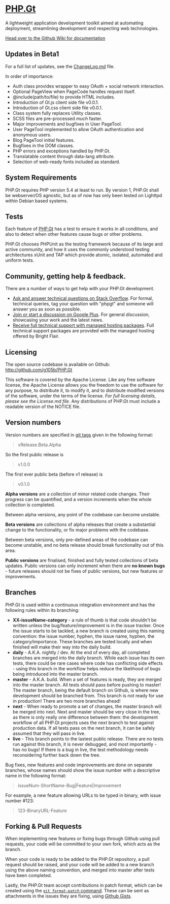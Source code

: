 [PHP.Gt](http://php.gt)
=======================
A lightweight application development toolkit aimed at automating deployment, streamlining development and respecting web technologies.

[Head over to the Github Wiki for documentation](https://github.com/g105b/PHP.Gt/wiki)

Updates in Beta1
----------------
For a full list of updates, see the [ChangeLog.md](ChangeLog.md) file.

In order of importance: 

* Auth class provides wrapper to easy OAuth + social network interaction.
* Optional PageView when PageCode handles request itself.
* @include(path/to/file) to provide HTML includes.
* Introduction of Gt.js client side file v0.0.1.
* Introduction of Gt.css client side file v0.0.1.
* Class system fully replaces Utility classes.
* SCSS files are pre-processed *much* faster.
* Major improvements and bugfixes in User PageTool.
* User PageTool implemented to allow OAuth authentication and anonymous users.
* Blog PageTool initial features.
* Bugfixes in the DOM classes.
* PHP errors and exceptions handled by PHP.Gt.
* Translatable content through data-lang attribute.
* Selection of web-ready fonts included as standard.

System Requirements
-------------------
PHP.Gt requires PHP version 5.4 at least to run. By version 1, PHP.Gt shall be webserver/OS agnostic, but as of now has only been tested on Lighttpd within Debian based systems.

Tests
-----
Each feature of [PHP.Gt](http://github.com/g105b/PHP.Gt) has a test to ensure it works in all conditions, and also to detect when other features cause bugs or other problems.

PHP.Gt chooses PHPUnit as the testing framework because of its large and active community, and how it uses the commonly understood testing architectures xUnit and TAP which provide atomic, isolated, automated and uniform tests.

Community, getting help & feedback.
-----------------------------------
There are a number of ways to get help with your PHP.Gt development.

* [Ask and answer technical questions on Stack Overflow](http://stackoverflow.com/questions/tagged/phpgt). For formal, technical queries, tag your question with "phpgt" and someone will answer you as soon as possible.
* [Join or start a discussion on Google Plus](https://plus.google.com/u/0/communities/100081733478029883187). For general discussion, showcasing your work and the latest news.
* [Receive full technical support with managed hosting packages](http://php.gt/Hosting.html). Full technical support packages are provided with the managed hosting offered by Bright Flair.

Licensing
---------
The open source codebase is available on Github: http://github.com/g105b/PHP.Gt

This software is covered by the Apache License. Like any free software license, the Apache License allows you the freedom to use the software for any purpose, to distribute it, to modify it, and to distribute modified versions of the software, under the terms of the license. *For full licensing details, please see the License.md file.* Any distributions of PHP.Gt must include a readable version of the NOTICE file.

Version numbers
---------------
Version numbers are specified in [git tags](http://git-scm.com/book/en/Git-Basics-Tagging) given in the following format:

> vRelease.Beta.Alpha

So the first public release is

> v1.0.0

The first ever public beta (before v1 release) is

> v0.1.0

**Alpha versions** are a collection of minor related code changes. Their progress can be quantified, and a version increments when the whole collection is completed.

Between alpha versions, any point of the codebase can become unstable.

**Beta versions** are collections of alpha releases that create a substantial change to the functionality, or fix major problems with the codebase.

Between beta versions, only pre-defined areas of the codebase can become unstable, and no beta release should break functionality out of this area.

**Public versions** are finalised, finished and fully tested collections of beta updates. Public versions can only increment when there are **no known bugs** - future releases should not be fixes of public versions, but new features or improvements. 

Branches
--------
PHP.Gt is used within a continuous integration environment and has the following rules within its branching:

* **XX-issueName-category** - a rule of thumb is that code shouldn't be written unless the bug/feature/improvement is in the issue tracker. Once the issue starts to be tackled, a new branch is created using this naming convention: the issue number, hyphen, the issue name, hyphen, the category/importance. These branches are tested locally and when finished will make their way into the daily build.
* **daily** - A.K.A. nightly / dev. At the end of every day, all completed branches are merged into the daily branch. While each issue has its own tests, there could be rare cases where code has conflicting side effects - using this branch in the workflow helps reduce the likelihood of bugs being introduced into the master branch.
* **master** - A.K.A. build. When a set of features is ready, they are merged into the master branch. All tests should pass before pushing to master! The master branch, being the default branch on Github, is where new development should be branched from. This branch is not ready for use in production! There are two more branches ahead!
* **next** - When ready to promote a set of changes, the master branch will be merged into next. Next and master should be very close in the tree, as there is only really one difference between them: the development workflow of all PHP.Gt projects uses the next branch to test against production data. If all tests pass on the next branch, it can be safely assumed that they will pass in live.
* **live** - This branch points to the lastest public release. There are no tests run against this branch, it is never debugged, and most importantly - has no bugs! If there is a bug in live, the test methodology needs reconsidering further back down the tree.

Bug fixes, new features and code improvements are done on separate branches, whose names should show the issue number with a descriptive name in the following format:

> issueNum-ShortName-Bug|Feature|Improvement

For example, a new feature allowing URLs to be typed in binary, with issue number #123:

> 123-BinaryURL-Feature

Forking & Pull Requests
-----------------------
When implementing new features or fixing bugs through Github using pull requests, your code will be committed to your own fork, which acts as the branch.

When your code is ready to be added to the PHP.Gt repository, a pull request should be raised, and your code will be added to a new branch using the above naming convention, and merged into master after tests have been completed.

Lastly, the PHP.Gt team accept contributions in patch format, which can be created using the [`git format-patch` command](http://git-scm.com/docs/git-format-patch). These can be sent as attachments in the issues they are fixing, using [Github Gists](https://gist.github.com/).